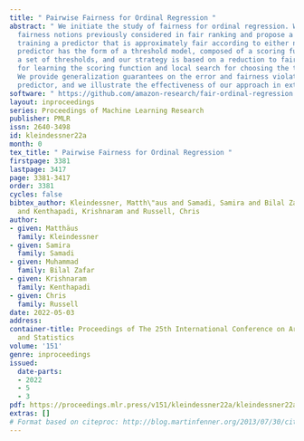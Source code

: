 ```yaml
---
title: " Pairwise Fairness for Ordinal Regression "
abstract: " We initiate the study of fairness for ordinal regression. We adapt two
  fairness notions previously considered in fair ranking and propose a strategy for
  training a predictor that is approximately fair according to either notion. Our
  predictor has the form of a threshold model, composed of a scoring function and
  a set of thresholds, and our strategy is based on a reduction to fair binary classification
  for learning the scoring function and local search for choosing the thresholds.
  We provide generalization guarantees on the error and fairness violation of our
  predictor, and we illustrate the effectiveness of our approach in extensive experiments. "
software: " https://github.com/amazon-research/fair-ordinal-regression "
layout: inproceedings
series: Proceedings of Machine Learning Research
publisher: PMLR
issn: 2640-3498
id: kleindessner22a
month: 0
tex_title: " Pairwise Fairness for Ordinal Regression "
firstpage: 3381
lastpage: 3417
page: 3381-3417
order: 3381
cycles: false
bibtex_author: Kleindessner, Matth\"aus and Samadi, Samira and Bilal Zafar, Muhammad
  and Kenthapadi, Krishnaram and Russell, Chris
author:
- given: Matthäus
  family: Kleindessner
- given: Samira
  family: Samadi
- given: Muhammad
  family: Bilal Zafar
- given: Krishnaram
  family: Kenthapadi
- given: Chris
  family: Russell
date: 2022-05-03
address:
container-title: Proceedings of The 25th International Conference on Artificial Intelligence
  and Statistics
volume: '151'
genre: inproceedings
issued:
  date-parts:
  - 2022
  - 5
  - 3
pdf: https://proceedings.mlr.press/v151/kleindessner22a/kleindessner22a.pdf
extras: []
# Format based on citeproc: http://blog.martinfenner.org/2013/07/30/citeproc-yaml-for-bibliographies/
---
```

